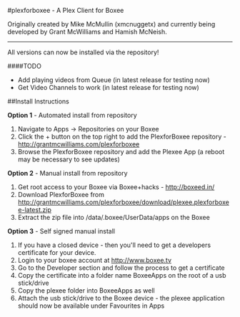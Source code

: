 #plexforboxee - A Plex Client for Boxee

Originally created by Mike McMullin (xmcnuggetx)  and currently being developed by Grant McWilliams and Hamish McNeish.

---

All versions can now be installed via the repository!

####TODO
* Add playing videos from Queue (in latest release for testing now)
* Get Video Channels to work (in latest release for testing now)


##Install Instructions


**Option 1** - Automated install from repository

1. Navigate to Apps -> Repositories on your Boxee
2. Click the + button on the top right to add the PlexforBoxee repository - http://grantmcwilliams.com/plexforboxee
3. Browse the PlexforBoxee repository and add the Plexee App (a reboot may be necessary to see updates)


**Option 2** - Manual install from repository

1. Get root access to your Boxee via Boxee+hacks - http://boxeed.in/
2. Download PlexforBoxee from http://grantmcwilliams.com/plexforboxee/download/plexee.plexforboxee-latest.zip
3. Extract the zip file into /data/.boxee/UserData/apps on the Boxee

**Option 3** - Self signed manual install

1. If you have a closed device - then you'll need to get a developers certificate for your device.
2. Login to your boxee account at http://www.boxee.tv
3. Go to the Developer section and follow the process to get a certificate
4. Copy the certificate into a folder name BoxeeApps on the root of a usb stick/drive
5. Copy the plexee folder into BoxeeApps as well
6. Attach the usb stick/drive to the Boxee device - the plexee application should now be available under Favourites in Apps
